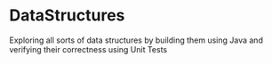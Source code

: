 # DataStructures
Exploring all sorts of data structures by building them using Java and verifying their correctness using Unit Tests
